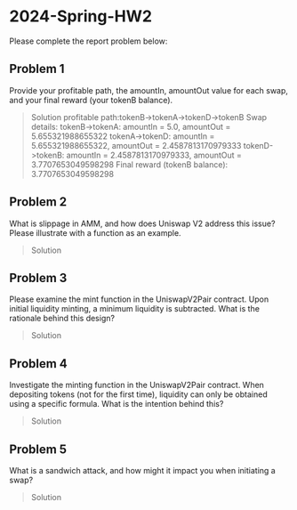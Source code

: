 # 2024-Spring-HW2

Please complete the report problem below:

## Problem 1
Provide your profitable path, the amountIn, amountOut value for each swap, and your final reward (your tokenB balance).

> Solution
> profitable path:tokenB->tokenA->tokenD->tokenB
> Swap details:
tokenB->tokenA: amountIn = 5.0, amountOut = 5.655321988655322
tokenA->tokenD: amountIn = 5.655321988655322, amountOut = 2.4587813170979333
tokenD->tokenB: amountIn = 2.4587813170979333, amountOut = 3.7707653049598298
Final reward (tokenB balance): 3.7707653049598298


## Problem 2
What is slippage in AMM, and how does Uniswap V2 address this issue? Please illustrate with a function as an example.

> Solution

## Problem 3
Please examine the mint function in the UniswapV2Pair contract. Upon initial liquidity minting, a minimum liquidity is subtracted. What is the rationale behind this design?

> Solution

## Problem 4
Investigate the minting function in the UniswapV2Pair contract. When depositing tokens (not for the first time), liquidity can only be obtained using a specific formula. What is the intention behind this?

> Solution

## Problem 5
What is a sandwich attack, and how might it impact you when initiating a swap?

> Solution

